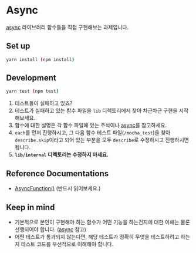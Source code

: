 # Async

[async](http://caolan.github.io/async/v3/) 라이브러리 함수들을 직접 구현해보는 과제입니다.

## Set up

```sh
yarn install (npm install)
```

## Development

```sh
yarn test (npm test)
```

1. 테스트들이 실패하고 있죠?
2. 테스트가 실패하고 있는 함수 파일을 `lib` 디렉토리에서 찾아 차근차근 구현을 시작해보세요.
3. 함수에 대한 설명은 각 함수 파일에 있는 주석이나 [async](http://caolan.github.io/async/docs.html)를 참고하세요.
4. `each`를 먼저 진행하시고, 그 다음 함수 테스트 파일(`/mocha_test`)을 찾아 `describe.skip`이라고 되어 있는 부분을 모두 `describe`로 수정하시고 진행하시면 됩니다.
5. **`lib/internal` 디렉토리는 수정하지 마세요.**

## Reference Documentations

- [AsyncFunction()](https://caolan.github.io/async/v3/global.html) (반드시 읽어보세요.)

## Keep in mind

- 기본적으로 본인이 구현해야 하는 함수가 어떤 기능을 하는건지에 대한 이해는 물론 선행되어야 합니다. ([async](http://caolan.github.io/async/docs.html) 참고)
- 어떤 테스트가 통과되지 않는다면, 해당 테스트가 정확히 무엇을 테스트하려고 하는지 테스트 코드를 우선적으로 이해해야 합니다.
